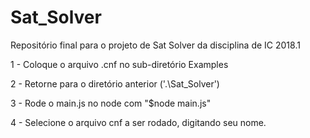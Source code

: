 ﻿# Sat_Solver
Repositório final para o projeto de Sat Solver da disciplina de IC 2018.1

1 - Coloque o arquivo .cnf no sub-diretório Examples

2 - Retorne para o diretório anterior ('.\Sat_Solver')

3 - Rode o main.js no node com "$node main.js"

4 - Selecione o arquivo cnf a ser rodado, digitando seu nome.

